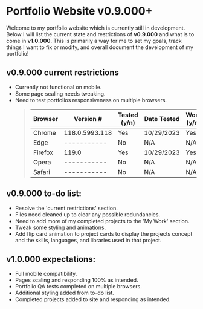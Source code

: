 # Portfolio Website v0.9.000+

Welcome to my portfolio website which is currently still in development. Below I will list the current state and restrictions of **v0.9.000** and what is to come in **v1.0.000**. This is primarily a way for me to set my goals, track things I want to fix or modify, and overall document the development of my portfolio!

## v0.9.000 current restrictions

-   Currently not functional on mobile.
-   Some page scaling needs tweaking.
-   Need to test portfolios responsiveness on multiple browsers.
    > | Browser | Version #      | Tested (y/n) | Date Tested | Working (y/n/na) |
    > | ------- | -------------- | ------------ | ----------- | ---------------- |
    > | Chrome  | 118.0.5993.118 | Yes          | 10/29/2023  | Yes              |
    > | Edge    | -----------    | No           | N/A         | N/A              |
    > | Firefox | 119.0          | Yes          | 10/29/2023  | Yes              |
    > | Opera   | -----------    | No           | N/A         | N/A              |
    > | Safari  | -----------    | No           | N/A         | N/A              |

## v0.9.000 to-do list:

-   Resolve the 'current restrictions' section.
-   Files need cleaned up to clear any possible redundancies.
-   Need to add more of my completed projects to the 'My Work' section.
-   Tweak some styling and animations.
-   Add flip card animation to project cards to display the projects concept and the skills, languages, and libraries used in that project.

## v1.0.000 expectations:

-   Full mobile compatibility.
-   Pages scaling and responding 100% as intended.
-   Portfolio QA tests completed on multiple browsers.
-   Additional styling added from to-do list.
-   Completed projects added to site and responding as intended.
